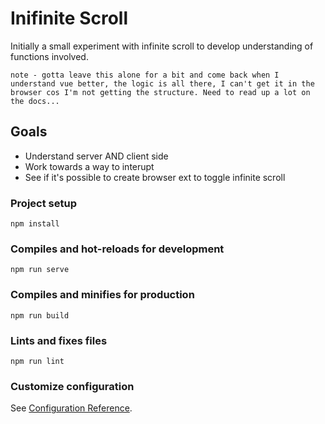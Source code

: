 # Inifinite Scroll

Initially a small experiment with infinite scroll to develop understanding of functions involved.

```
note - gotta leave this alone for a bit and come back when I understand vue better, the logic is all there, I can't get it in the browser cos I'm not getting the structure. Need to read up a lot on the docs...
```

## Goals

* Understand server AND client side
* Work towards a way to interupt
* See if it's possible to create browser ext to toggle infinite scroll

### Project setup
```
npm install
```

### Compiles and hot-reloads for development
```
npm run serve
```

### Compiles and minifies for production
```
npm run build
```

### Lints and fixes files
```
npm run lint
```

### Customize configuration
See [Configuration Reference](https://cli.vuejs.org/config/).